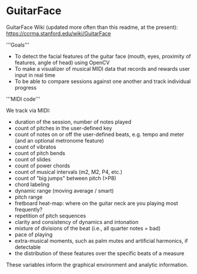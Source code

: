 GuitarFace
==========

GuitarFace Wiki (updated more often than this readme, at the present): https://ccrma.stanford.edu/wiki/GuitarFace

'''Goals'''

* To detect the facial features of the guitar face (mouth, eyes, proximity of features, angle of head) using OpenCV
* To make a visualizer of musical MIDI data that records and rewards user input in real time
* To be able to compare sessions against one another and track individual progress

'''MIDI code'''

We track via MIDI:
* duration of the session, number of notes played
* count of pitches in the user-defined key
* count of notes on or off the user-defined beats, e.g. tempo and meter (and an optional metronome feature)
* count of vibratos
* count of pitch bends
* count of slides
* count of power chords
* count of musical intervals (m2, M2, P4, etc.)
* count of "big jumps" between pitch (>P8)
* chord labeling
* dynamic range (moving average / smart)
* pitch range
* fretboard heat-map: where on the guitar neck are you playing most frequently?
* repetition of pitch sequences
* clarity and consistency of dynamics and intonation
* mixture of divisions of the beat (i.e., all quarter notes = bad)
* pace of playing
* extra-musical moments, such as palm mutes and artificial harmonics, if detectable
* the distribution of these features over the specific beats of a measure

These variables inform the graphical environment and analytic information.

